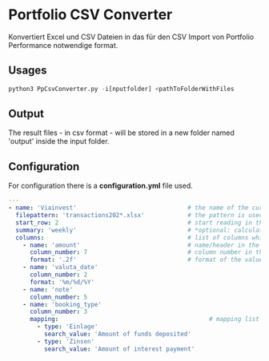 # Portfolio CSV Converter
Konvertiert Excel und CSV Dateien in das für den CSV Import von Portfolio 
Performance notwendige format.

## Usages

``` python
python3 PpCsvConverter.py -i[nputfolder] <pathToFolderWithFiles
```

## Output  
The result files - in csv format - will be stored in a new folder named 'output' inside the input folder.

## Configuration
For configuration there is a **configuration.yml** file used.

```yaml
---
- name: 'Viainvest'                               # the name of the current config
  filepattern: 'transactions202*.xlsx'            # the pattern is used to identify the necessary files
  start_row: 2                                    # start reading in this row. Count starts at 1
  summary: 'weekly'                               # *optional: calculate at sum.
  columns:                                        # list of columns which will be read
    - name: 'amount'                              # name/header in the export file
      column_number: 7                            # column number in the original file. Count start at 1
      format: '.2f'                               # format of the value
    - name: 'valuta_date'
      column_number: 2
      format: '%m/%d/%Y'
    - name: 'note'
      column_number: 5
    - name: 'booking_type'
      column_number: 3
      mapping:                                          # mapping list only available in column booking_type.
        - type: 'Einlage'
          search_value: 'Amount of funds deposited'
        - type: 'Zinsen'
          search_value: 'Amount of interest payment'
```

